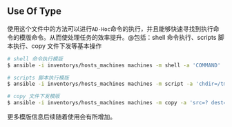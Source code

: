 ## Use Of Type

使用这个文件中的方法可以进行`AD-Hoc`命令的执行，并且能够快速寻找到执行命令的模版命令。从而使处理任务的效率提升。@包括：shell 命令执行、scripts 脚本执行、copy 文件下发等基本操作

```bash
# shell 命令执行模版
$ ansible -i inventorys/hosts_machines machines -m shell -a 'COMMAND'

# scripts 脚本执行模版
$ ansible -i inventorys/hosts_machines machines -m script -a 'chdir=/tmp SCRIPTNAME'

# copy 文件下发模版
$ ansible -i inventorys/hosts_machines machines -m copy -a 'src=? dest=?'
```

更多模版信息后续随着使用会有所增加。
